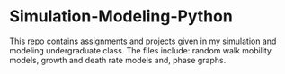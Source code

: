 # Simulation-Modeling-Python

This repo contains assignments and projects given in my simulation and modeling undergraduate class. The files include: random walk mobility models, growth and death rate models and, phase graphs.
